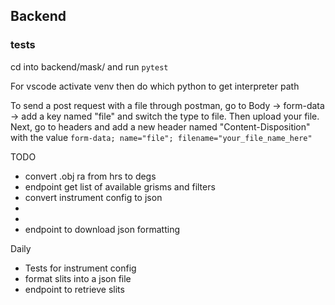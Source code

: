 ## Backend
### tests
cd into backend/mask/ and run `pytest`

For vscode activate venv then do which python to get interpreter path

To send a post request with a file through postman, go to Body -> form-data -> add a key named "file" and switch the type to file.
Then upload your file. Next, go to headers and add a new header named "Content-Disposition" with the value
`form-data; name="file"; filename="your_file_name_here"`

TODO
- convert .obj ra from hrs to degs
- endpoint get list of available grisms and filters
- convert instrument config to json
- 
-
- endpoint to download json formatting

Daily
- Tests for instrument config
- format slits into a json file
- endpoint to retrieve slits

